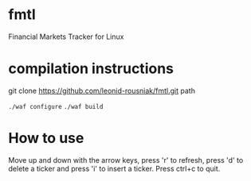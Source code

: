 # fmtl
Financial Markets Tracker for Linux

# compilation instructions
git clone https://github.com/leonid-rousniak/fmtl.git path

`./waf configure`
`./waf build`

# How to use
Move up and down with the arrow keys, press 'r' to refresh, press 'd' to delete a ticker and press 'i' to insert a ticker. Press ctrl+c to quit.
